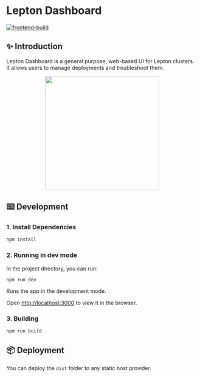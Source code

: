 # Lepton Dashboard

[![frontend-build](https://github.com/leptonai/lepton/actions/workflows/frontend.yaml/badge.svg)](https://github.com/leptonai/lepton/actions/workflows/frontend.yaml)
## ✨ Introduction
Lepton Dashboard is a general purpose, web-based UI for Lepton clusters. It allows users to manage deployments and troubleshoot them.

<p align="center">
    <img width="300" src="https://user-images.githubusercontent.com/1506722/234311473-6a90db7e-451f-4d29-be94-af69af5e2be8.svg">
</p>

## ⌨️ Development

### 1. Install Dependencies

```bash
npm install
```

### 2. Running in dev mode

In the project directory, you can run:

```shell
npm run dev
```

Runs the app in the development mode.

Open [http://localhost:3000](http://localhost:3000) to view it in the browser.

### 3. Building

```shell
npm run build
```

## 📦 Deployment

You can deploy the `dist` folder to any static host provider.
